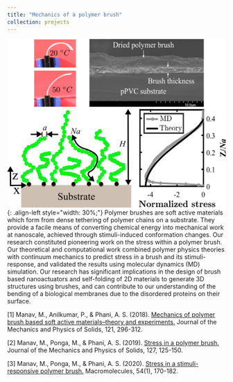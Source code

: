 ```yaml
---
title: "Mechanics of a polymer brush"
collection: projects
---
```


![styled-image](/images/polymer_brush.png "Polymer brush"){: .align-left style="width: 30%;"} Polymer brushes are soft active materials which form from dense tethering of polymer chains on a substrate. They provide a facile means of converting chemical energy into mechanical work at nanoscale, achieved through  stimuli-induced conformation changes. Our research constituted pioneering work on the stress within a polymer brush. Our theoretical and computational work combined polymer physics theories with continuum mechanics to predict stress in a brush and its stimuli-response, and validated the results
using molecular dynamics (MD) simulation. Our research has significant implications in the design of brush based nanoactuators and self-folding of 2D materials to generate 3D structures using brushes, and can contribute to our understanding of the bending of a biological membranes due to the disordered proteins on their surface.

[1] Manav, M., Anilkumar, P., & Phani, A. S. (2018). <u><a href="{{https://www.sciencedirect.com/science/article/pii/S0022509618303934?casa_token=mnkmtqiYroAAAAAA:L5i5tG7Qj6ACldHQukw0P4lUVS6PtjLUzybOlmd2lFTgRGt-7fOmfBVOe516aJa50ShWoL3fFw}}">Mechanics of polymer brush based soft active materials–theory and experiments</a>.</u> Journal of the Mechanics and Physics of Solids, 121, 296-312.

[2] Manav, M., Ponga, M., & Phani, A. S. (2019). <u><a href="{{https://www.sciencedirect.com/science/article/pii/S0022509618309839?casa_token=ZNmRKdRnZc8AAAAA:L6Z_Qy7x87A-IrxIXJUvE3vuT6RuucK0BeHYo1r0T4ZwO0DYn0XeI-uEZ67U-qLkOwFXeQQF5A}}">Stress in a polymer brush</a>.</u> Journal of the Mechanics and Physics of Solids, 127, 125-150.

[3] Manav, M., Ponga, M., & Phani, A. S. (2020). <u><a href="{{https://pubs.acs.org/doi/full/10.1021/acs.macromol.0c01783?casa_token=S45E7ZG4ek0AAAAA%3AMIk7IHaP6GSmO_boJlmK8vbOjEosAEWVURFLAnziCPhlXLv8yVNajLaMWh5AZVOf_jwxBkFdIdssNFE}}">Stress in a stimuli-responsive polymer brush</a>.</u> Macromolecules, 54(1), 170-182.